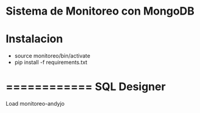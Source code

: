 Sistema de Monitoreo con MongoDB
================================

Instalacion
===========

* source monitoreo/bin/activate
* pip install -f requirements.txt


============
SQL Designer
============

Load monitoreo-andyjo

